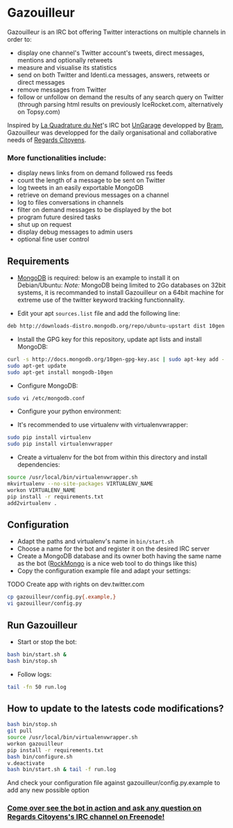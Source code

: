 # Gazouilleur

Gazouilleur is an IRC bot offering Twitter interactions on multiple channels in order to:

 * display one channel's Twitter account's tweets, direct messages, mentions and optionally retweets
 * measure and visualise its statistics
 * send on both Twitter and Identi.ca messages, answers, retweets or direct messages
 * remove messages from Twitter
 * follow or unfollow on demand the results of any search query on Twitter (through parsing html results on previously IceRocket.com, alternatively on Topsy.com)

Inspired by [La Quadrature du Net](http://www.laquadrature.net/)'s IRC bot [UnGarage](https://www.laquadrature.net/fr/chat-old) developped by [Bram](http://blog.worlddomination.be/projects/ungarage.html), Gazouilleur was developped for the daily organisational and collaborative needs of [Regards Citoyens](http://www.regardscitoyens.org/).

### More functionalities include:

 * display news links from on demand followed rss feeds
 * count the length of a message to be sent on Twitter
 * log tweets in an easily exportable MongoDB
 * retrieve on demand previous messages on a channel
 * log to files conversations in channels
 * filter on demand messages to be displayed by the bot
 * program future desired tasks
 * shut up on request
 * display debug messages to admin users
 * optional fine user control


## Requirements

 * [MongoDB](http://www.mongodb.org/) is required: below is an example to install it on Debian/Ubuntu:
_Note:_ MongoDB being limited to 2Go databases on 32bit systems, it is recommanded to install Gazouilleur on a 64bit machine for extreme use of the twitter keyword tracking functionnality.
  + Edit your apt `sources.list` file and add the following line:

  ```bash
  deb http://downloads-distro.mongodb.org/repo/ubuntu-upstart dist 10gen
  ```

  + Install the GPG key for this repository, update apt lists and install MongoDB:

  ```bash
  curl -s http://docs.mongodb.org/10gen-gpg-key.asc | sudo apt-key add -
  sudo apt-get update
  sudo apt-get install mongodb-10gen
  ```

  + Configure MongoDB:

  ```bash
  sudo vi /etc/mongodb.conf
  ```

 * Configure your python environment:
  + It's recommended to use virtualenv with virtualenvwrapper:

  ```bash
  sudo pip install virtualenv
  sudo pip install virtualenvwrapper
  ```

  + Create a virtualenv for the bot from within this directory and install dependencies:

  ```bash
  source /usr/local/bin/virtualenvwrapper.sh
  mkvirtualenv --no-site-packages VIRTUALENV_NAME
  workon VIRTUALENV_NAME
  pip install -r requirements.txt
  add2virtualenv .
  ```

## Configuration

 * Adapt the paths and virtualenv's name in `bin/start.sh`
 * Choose a name for the bot and register it on the desired IRC server
 * Create a MongoDB database and its owner both having the same name as the bot ([RockMongo](http://rockmongo.com/) is a nice web tool to do things like this)
 * Copy the configuration example file and adapt your settings:

 TODO Create app with rights on dev.twitter.com

 ```bash
 cp gazouilleur/config.py{.example,}
 vi gazouilleur/config.py
 ```

## Run Gazouilleur

 * Start or stop the bot:

 ```bash
 bash bin/start.sh &
 bash bin/stop.sh
 ```

 * Follow logs:

 ```bash
 tail -fn 50 run.log
 ```

## How to update to the latests code modifications?

 ```bash
 bash bin/stop.sh
 git pull
 source /usr/local/bin/virtualenvwrapper.sh
 workon gazouilleur
 pip install -r requirements.txt
 bash bin/configure.sh
 v.deactivate
 bash bin/start.sh & tail -f run.log
 ```
And check your configuration file against gazouilleur/config.py.example to add any new possible option


### [Come over see the bot in action and ask any question on Regards Citoyens's IRC channel on Freenode!](http://webchat.freenode.net/?channels=regardscitoyens)


